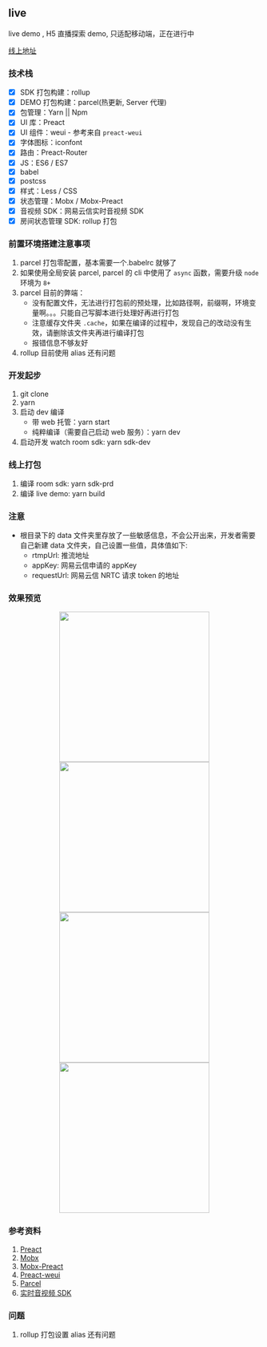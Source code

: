## live

live demo , H5 直播探索 demo, 只适配移动端，正在进行中

[线上地址](https://ldodo.cc/static/live/)

### 技术栈

* [x] SDK 打包构建：rollup
* [x] DEMO 打包构建：parcel(热更新, Server 代理)
* [x] 包管理：Yarn || Npm
* [x] UI 库：Preact
* [x] UI 组件：weui - 参考来自 `preact-weui`
* [x] 字体图标：iconfont
* [x] 路由：Preact-Router
* [x] JS：ES6 / ES7
* [x] babel
* [x] postcss
* [x] 样式：Less / CSS
* [x] 状态管理：Mobx / Mobx-Preact
* [x] 音视频 SDK：网易云信实时音视频 SDK
* [x] 房间状态管理 SDK: rollup 打包

### 前置环境搭建注意事项

1. parcel 打包零配置，基本需要一个.babelrc 就够了
2. 如果使用全局安装 parcel, parcel 的 cli 中使用了 `async` 函数，需要升级 `node` 环境为 `8+`
3. parcel 目前的弊端：
   * 没有配置文件，无法进行打包前的预处理，比如路径啊，前缀啊，环境变量啊。。。只能自己写脚本进行处理好再进行打包
   * 注意缓存文件夹 `.cache`，如果在编译的过程中，发现自己的改动没有生效，请删除该文件夹再进行编译打包
   * 报错信息不够友好
4. rollup 目前使用 alias 还有问题

### 开发起步

1. git clone
2. yarn
3. 启动 dev 编译
   * 带 web 托管：yarn start
   * 纯粹编译（需要自己启动 web 服务）：yarn dev
4. 启动开发 watch room sdk: yarn sdk-dev

### 线上打包

1. 编译 room sdk: yarn sdk-prd
2. 编译 live demo: yarn build

### 注意

* 根目录下的 data 文件夹里存放了一些敏感信息，不会公开出来，开发者需要自己新建 data 文件夹，自己设置一些值，具体值如下:
  * rtmpUrl: 推流地址
  * appKey: 网易云信申请的 appKey
  * requestUrl: 网易云信 NRTC 请求 token 的地址

### 效果预览

<div align="center" style="display:inline-block"><img width="300" src="https://raw.githubusercontent.com/lduoduo/live/master/preview/im1.png"/><img width="300" src="https://raw.githubusercontent.com/lduoduo/live/master/preview/im2.png"/><img width="300" src="https://raw.githubusercontent.com/lduoduo/live/master/preview/im3.png"/><img width="300" src="https://raw.githubusercontent.com/lduoduo/live/master/preview/im4.png"/></div>

### 参考资料

1. [Preact](https://preactjs.com/)
2. [Mobx](https://github.com/mobxjs/mobx)
3. [Mobx-Preact](https://github.com/mobxjs/mobx-preact)
4. [Preact-weui](https://github.com/afeiship/preact-weui)
5. [Parcel](https://github.com/parcel-bundler/parcel)
6. [实时音视频 SDK](https://netease.im/im-sdk-demo)

### 问题

1. rollup 打包设置 alias 还有问题

